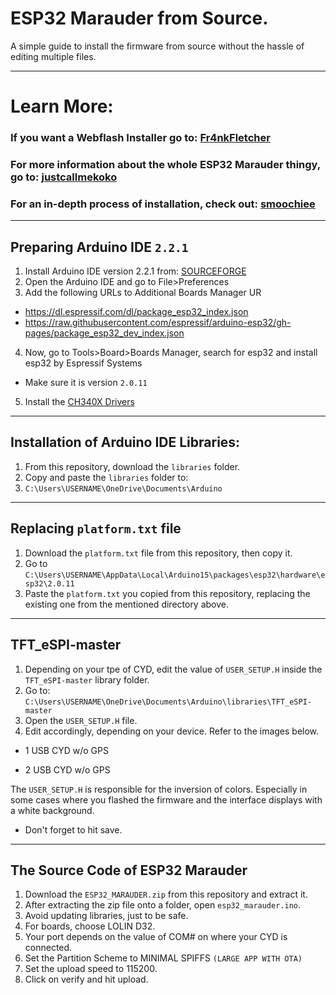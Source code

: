 # ESP32 Marauder from Source.
A simple guide to install the firmware from source without the hassle of editing multiple files.

---
# Learn More:
### If you want a Webflash Installer go to: [Fr4nkFletcher](https://github.com/Fr4nkFletcher/ESP32-Marauder-Cheap-Yellow-Display)
### For more information about the whole ESP32 Marauder thingy, go to: [justcallmekoko](https://github.com/justcallmekoko/ESP32Marauder)
### For an in-depth process of installation, check out: [smoochiee](https://github.com/smoochiee/MARAUDER-FOR-CYD---CHEAP-YELLOW-DISPLAY/tree/main) 
---
## Preparing Arduino IDE `2.2.1`
1. Install Arduino IDE version 2.2.1 from: [SOURCEFORGE](https://sourceforge.net/projects/arduino-ide.mirror/files/2.2.1/)
2. Open the Arduino IDE and go to File>Preferences
3. Add the following URLs to Additional Boards Manager UR
- https://dl.espressif.com/dl/package_esp32_index.json
- https://raw.githubusercontent.com/espressif/arduino-esp32/gh-pages/package_esp32_dev_index.json
4. Now, go to Tools>Board>Boards Manager, search for esp32 and install esp32 by Espressif Systems
  - Make sure it is version `2.0.11`
5. Install the [ CH340X Drivers](https://learn.sparkfun.com/tutorials/how-to-install-ch340-drivers/all)

---
## Installation of Arduino IDE Libraries:
1. From this repository, download the `libraries` folder.
2. Copy and paste the `libraries` folder to:
3. `C:\Users\USERNAME\OneDrive\Documents\Arduino`

---
## Replacing `platform.txt` file
1. Download the `platform.txt` file from this repository, then copy it.
2. Go to `C:\Users\USERNAME\AppData\Local\Arduino15\packages\esp32\hardware\esp32\2.0.11`
3. Paste the `platform.txt` you copied from this repository, replacing the existing one from the mentioned directory above.

---
## TFT_eSPI-master
1. Depending on your tpe of CYD, edit the value of `USER_SETUP.H` inside the `TFT_eSPI-master` library folder.
2. Go to: `C:\Users\USERNAME\OneDrive\Documents\Arduino\libraries\TFT_eSPI-master`
3. Open the `USER_SETUP.H` file.
4. Edit accordingly, depending on your device. Refer to the images below.
- 1 USB CYD w/o GPS

- 2 USB CYD w/o GPS

The `USER_SETUP.H` is responsible for the inversion of colors. Especially in some cases where you flashed the firmware and the interface displays with a white background.
- Don't forget to hit save.
---
## The Source Code of ESP32 Marauder
1. Download the `ESP32_MARAUDER.zip` from this repository and extract it.
2. After extracting the zip file onto a folder, open `esp32_marauder.ino`.
3. Avoid updating libraries, just to be safe.
4. For boards, choose LOLIN D32.
5. Your port depends on the value of COM# on where your CYD is connected.
6. Set the Partition Scheme to MINIMAL SPIFFS `(LARGE APP WITH OTA)`
7. Set the upload speed to 115200.
8. Click on verify and hit upload.

